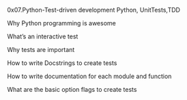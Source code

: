 0x07.Python-Test-driven development Python, UnitTests,TDD

Why Python programming is awesome

What’s an interactive test

Why tests are important

How to write Docstrings to create tests

How to write documentation for each module and function

What are the basic option flags to create tests

